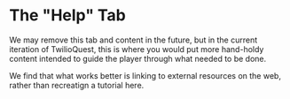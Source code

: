 # The "Help" Tab

We may remove this tab and content in the future, but in the current iteration of TwilioQuest, this is where you would put more hand-holdy content intended to guide the player through what needed to be done.

We find that what works better is linking to external resources on the web, rather than recreatign a tutorial here.
